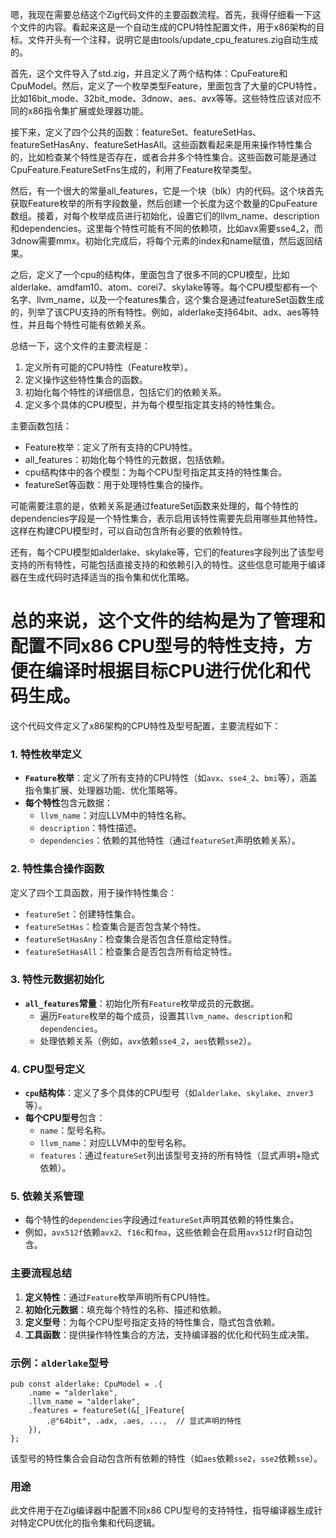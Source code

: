 嗯，我现在需要总结这个Zig代码文件的主要函数流程。首先，我得仔细看一下这个文件的内容。看起来这是一个自动生成的CPU特性配置文件，用于x86架构的目标。文件开头有一个注释，说明它是由tools/update_cpu_features.zig自动生成的。

首先，这个文件导入了std.zig，并且定义了两个结构体：CpuFeature和CpuModel。然后，定义了一个枚举类型Feature，里面包含了大量的CPU特性，比如16bit_mode、32bit_mode、3dnow、aes、avx等等。这些特性应该对应不同的x86指令集扩展或处理器功能。

接下来，定义了四个公共的函数：featureSet、featureSetHas、featureSetHasAny、featureSetHasAll。这些函数看起来是用来操作特性集合的，比如检查某个特性是否存在，或者合并多个特性集合。这些函数可能是通过CpuFeature.FeatureSetFns生成的，利用了Feature枚举类型。

然后，有一个很大的常量all_features，它是一个块（blk）内的代码。这个块首先获取Feature枚举的所有字段数量，然后创建一个长度为这个数量的CpuFeature数组。接着，对每个枚举成员进行初始化，设置它们的llvm_name、description和dependencies。这里每个特性可能有不同的依赖项，比如avx需要sse4_2，而3dnow需要mmx。初始化完成后，将每个元素的index和name赋值，然后返回结果。

之后，定义了一个cpu的结构体，里面包含了很多不同的CPU模型，比如alderlake、amdfam10、atom、corei7、skylake等等。每个CPU模型都有一个名字、llvm_name，以及一个features集合，这个集合是通过featureSet函数生成的，列举了该CPU支持的所有特性。例如，alderlake支持64bit、adx、aes等特性，并且每个特性可能有依赖关系。

总结一下，这个文件的主要流程是：

1. 定义所有可能的CPU特性（Feature枚举）。
2. 定义操作这些特性集合的函数。
3. 初始化每个特性的详细信息，包括它们的依赖关系。
4. 定义多个具体的CPU模型，并为每个模型指定其支持的特性集合。

主要函数包括：

- Feature枚举：定义了所有支持的CPU特性。
- all_features：初始化每个特性的元数据，包括依赖。
- cpu结构体中的各个模型：为每个CPU型号指定其支持的特性集合。
- featureSet等函数：用于处理特性集合的操作。

可能需要注意的是，依赖关系是通过featureSet函数来处理的，每个特性的dependencies字段是一个特性集合，表示启用该特性需要先启用哪些其他特性。这样在构建CPU模型时，可以自动包含所有必要的依赖特性。

还有，每个CPU模型如alderlake、skylake等，它们的features字段列出了该型号支持的所有特性，可能包括直接支持的和依赖引入的特性。这些信息可能用于编译器在生成代码时选择适当的指令集和优化策略。

总的来说，这个文件的结构是为了管理和配置不同x86 CPU型号的特性支持，方便在编译时根据目标CPU进行优化和代码生成。
================================================
这个代码文件定义了x86架构的CPU特性及型号配置，主要流程如下：

### 1. **特性枚举定义**
   - **`Feature`枚举**：定义了所有支持的CPU特性（如`avx`、`sse4_2`、`bmi`等），涵盖指令集扩展、处理器功能、优化策略等。
   - **每个特性**包含元数据：
     - `llvm_name`：对应LLVM中的特性名称。
     - `description`：特性描述。
     - `dependencies`：依赖的其他特性（通过`featureSet`声明依赖关系）。

### 2. **特性集合操作函数**
   定义了四个工具函数，用于操作特性集合：
   - `featureSet`：创建特性集合。
   - `featureSetHas`：检查集合是否包含某个特性。
   - `featureSetHasAny`：检查集合是否包含任意给定特性。
   - `featureSetHasAll`：检查集合是否包含所有给定特性。

### 3. **特性元数据初始化**
   - **`all_features`常量**：初始化所有`Feature`枚举成员的元数据。
     - 遍历`Feature`枚举的每个成员，设置其`llvm_name`、`description`和`dependencies`。
     - 处理依赖关系（例如，`avx`依赖`sse4_2`，`aes`依赖`sse2`）。

### 4. **CPU型号定义**
   - **`cpu`结构体**：定义了多个具体的CPU型号（如`alderlake`、`skylake`、`znver3`等）。
   - **每个CPU型号**包含：
     - `name`：型号名称。
     - `llvm_name`：对应LLVM中的型号名称。
     - `features`：通过`featureSet`列出该型号支持的所有特性（显式声明+隐式依赖）。

### 5. **依赖关系管理**
   - 每个特性的`dependencies`字段通过`featureSet`声明其依赖的特性集合。
   - 例如，`avx512f`依赖`avx2`、`f16c`和`fma`，这些依赖会在启用`avx512f`时自动包含。

### 主要流程总结
1. **定义特性**：通过`Feature`枚举声明所有CPU特性。
2. **初始化元数据**：填充每个特性的名称、描述和依赖。
3. **定义型号**：为每个CPU型号指定支持的特性集合，隐式包含依赖。
4. **工具函数**：提供操作特性集合的方法，支持编译器的优化和代码生成决策。

### 示例：`alderlake`型号
```zig
pub const alderlake: CpuModel = .{
    .name = "alderlake",
    .llvm_name = "alderlake",
    .features = featureSet(&[_]Feature{
        .@"64bit", .adx, .aes, ...,  // 显式声明的特性
    }),
};
```
该型号的特性集合会自动包含所有依赖的特性（如`aes`依赖`sse2`，`sse2`依赖`sse`）。

### 用途
此文件用于在Zig编译器中配置不同x86 CPU型号的支持特性，指导编译器生成针对特定CPU优化的指令集和代码逻辑。